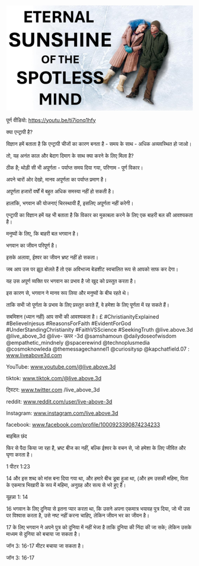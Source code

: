 ![Video cover image](../cover.jpg "cover photo")

पूर्ण वीडियो: https://youtu.be/ti7ionq1hfy

क्या एन्ट्रापी है?

विज्ञान हमें बताता है कि एन्ट्रापी चीजों का कारण बनता है - समय के साथ - अधिक अव्यवस्थित हो जाओ।

तो, यह अनंत काल और बेदाग दिमाग के साथ क्या करने के लिए मिला है?

ठीक है; थोड़ी सी भी अपूर्णता - पर्याप्त समय दिया गया, परिणाम - पूर्ण विकार।

अपने चारों ओर देखो, मानव अपूर्णता का पर्याप्त प्रमाण है।

अपूर्णता हजारों वर्षों में बहुत अधिक समस्या नहीं हो सकती है।

हालांकि, भगवान की योजनाएं चिरस्थायी हैं, इसलिए अपूर्णता नहीं करेगी।

एन्ट्रापी का विज्ञान हमें यह भी बताता है कि विकार का मुकाबला करने के लिए एक बाहरी बल की आवश्यकता है।

मनुष्यों के लिए, कि बाहरी बल भगवान है।

भगवान का जीवन परिपूर्ण है।

इसके अलावा, ईश्वर का जीवन भ्रष्ट नहीं हो सकता।

जब आप उस पर झूठ बोलते हैं तो एक अविभाज्य बेडशीट स्वचालित रूप से आपको साफ कर देगा।

यह उस अपूर्ण व्यक्ति पर भगवान का प्रभाव है जो खुद को प्रस्तुत करता है।

इस कारण से, भगवान ने मानव रूप लिया और मनुष्यों के बीच रहते थे।

ताकि सभी जो पूर्णता के प्रभाव के लिए प्रस्तुत करते हैं, वे हमेशा के लिए पूर्णता में रह सकते हैं।

सबमिशन (ध्यान नहीं) आप सभी की आवश्यकता है। £ #ChristianityExplained #BelieveInjesus #ReasonsForFaith #EvidentForGod #UnderStandingChristianity #FaithVSScience #SeekingTruth  @live.above.3d @live_above_3d @live- ऊपर -3d @samshamoun @dailydoseofwisdom @empathetic_mindnely @spacerewind @technoplusmedia @cosmoknowleda @themessagechannel1 @curiositysp @kapchatfield.07 : www.liveabove3d.com


YouTube: www.youtube.com/@live.above.3d

 tiktok: www.tiktok.com/@live.above.3d

ट्विटर: www.twitter.com /live_above_3d


reddit: www.reddit.com/user/live-above-3d

Instagram: www.instagram.com/live.above.3d

facebook: www.facebook.com/profile/1000923390874234233

बाइबिल छंद

फिर से पैदा किया जा रहा है, भ्रष्ट बीज का नहीं, बल्कि ईश्वर के वचन से, जो हमेशा के लिए जीवित और घृणा करता है।

1 पीटर 1:23

14 और इस शब्द को मांस बना दिया गया था, और हमारे बीच डूबा हुआ था, (और हम उसकी महिमा, पिता के एकमात्र भिखारी के रूप में महिमा, अनुग्रह और सत्य से भरे हुए हैं।

यूहन्ना 1: 14


16 भगवान के लिए दुनिया से इतना प्यार करता था, कि उसने अपना एकमात्र भयावह पुत्र दिया, जो भी उस पर विश्वास करता है, उसे नष्ट नहीं करना चाहिए, लेकिन जीवन भर का जीवन है।

17 के लिए भगवान ने अपने पुत्र को दुनिया में नहीं भेजा है ताकि दुनिया की निंदा की जा सके; लेकिन उसके माध्यम से दुनिया को बचाया जा सकता है।

जॉन 3: 16-17 मीटर बचाया जा सकता है।

जॉन 3: 16-17



